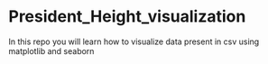# President_Height_visualization
In this repo you will learn how to visualize data present in csv using matplotlib and seaborn
